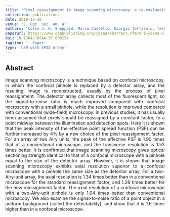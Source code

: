 ```yaml
---
title: "Pixel reassignment in image scanning microscopy: a re-evaluation"
collection: publications
date: 2019-12-20
venue: 'J. Opt. Soc. Am. A'
authors: 'Colin J. R. Sheppard, Marco Castello, Giorgio Tortarolo, Takahiro Deguchi, Sami Koho, Giuseppe Vicidomini, Alberto Diaspro'
paperurl: https://www.osapublishing.org/josaa/abstract.cfm?uri=josaa-37-1-154
doi: 10.1364/JOSAA.37.000154
tagline: '- Paper'
type: 'LSM with SPAD Array'
---
```


<h2> Abstract </h2>
<p align= "justify">
Image scanning microscopy is a technique based on confocal microscopy, in which the confocal pinhole is replaced by a detector array, and the resulting image is reconstructed, usually by the process of pixel reassignment. The detector array collects most of the fluorescent light, so the signal-to-noise ratio is much improved compared with confocal microscopy with a small pinhole, while the resolution is improved compared with conventional (wide-field) microscopy. In previous studies, it has usually been assumed that pixels should be reassigned by a constant factor, to a point midway between the illumination and detection spots. Here it is shown that the peak intensity of the effective point spread function (PSF) can be further increased by 4% by a new choice of the pixel reassignment factor. For an array of two Airy units, the peak of the effective PSF is 1.90 times that of a conventional microscope, and the transverse resolution is 1.53 times better. It is confirmed that image scanning microscopy gives optical sectioning strength identical to that of a confocal microscope with a pinhole equal to the size of the detector array. However, it is shown that image scanning microscopy exhibits axial resolution superior to a confocal microscope with a pinhole the same size as the detector array. For a two-Airy-unit array, the axial resolution is 1.34 times better than in a conventional microscope for the standard reassignment factor, and 1.28 times better for the new reassignment factor. The axial resolution of a confocal microscope with a two-Airy-unit pinhole is only 1.04 times better than conventional microscopy. We also examine the signal-to-noise ratio of a point object in a uniform background (called the detectability), and show that it is 1.6 times higher than in a confocal microscope.
